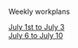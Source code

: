 
Weekly workplans

[July 1st to July 3](workplans/July1stweek.md)  
[July 6 to July 10](workplans/July2ndweek.md)
